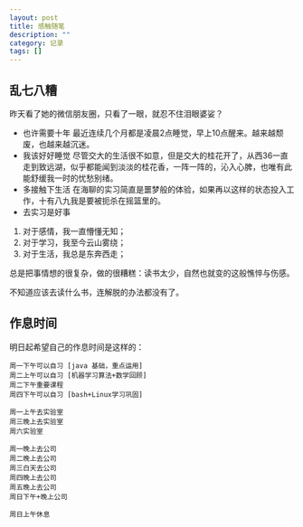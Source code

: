 ```yaml
---
layout: post
title: 感触随笔
description: ""
category: 记录
tags: []
---
```


## 乱七八糟
昨天看了她的微信朋友圈，只看了一眼，就忍不住泪眼婆娑？
- 也许需要十年
最近连续几个月都是凌晨2点睡觉，早上10点醒来。越来越颓废，也越来越沉迷。
- 我该好好睡觉
尽管交大的生活很不如意，但是交大的桂花开了，从西36一直走到致远湖，似乎都能闻到淡淡的桂花香，一阵一阵的，沁入心脾，也唯有此能舒缓我一时的忧愁别绪。
- 多接触下生活
在海聊的实习简直是噩梦般的体验，如果再以这样的状态投入工作，十有八九我是要被扼杀在摇篮里的。
- 去实习是好事
1. 对于感情，我一直懵懂无知；
2. 对于学习，我至今云山雾绕；
3. 对于生活，我总是东奔西走；

总是把事情想的很复杂，做的很糟糕：读书太少，自然也就变的这般憔悴与伤感。

不知道应该去读什么书，连解脱的办法都没有了。


## 作息时间
明日起希望自己的作息时间是这样的：
 
    周一下午可以自习 [java 基础，重点运用]
	周二上午可以自习 [机器学习算法+数学回顾]
	周二下午重要课程 
	周四下午可以自习 [bash+Linux学习巩固]
	
	周一上午去实验室
	周三晚上去实验室
    周六实验室
	
	周一晚上去公司
	周二晚上去公司
	周三白天去公司
	周四晚上去公司
	周五晚上去公司
	周日下午+晚上公司
	
	周日上午休息

